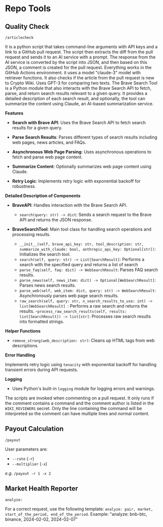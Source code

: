 # Repo Tools

## Quality Check

`/articlecheck`

It is a python script that takes command-line arguments with API keys and a link to a GitHub pull request. The script then extracts the diff from the pull request and sends it to an AI service with a prompt. The response from the AI service is converted by the script into JSON, and then based on this JSON, a comment is created for the pull request. Everything works in the GitHub Actions environment. it uses a model "claude-3" model with retriever functions. It also checks if the article from the pull request is new to Crypto Wiki. Uses GPT-3 for comparing two texts. The Brave Search Tool is a Python module that also interacts with the Brave Search API to fetch, parse, and return search results relevant to a given query. It provides a detailed description of each search result, and optionally, the tool can summarize the content using Claude, an AI-based summarization service.

**Features**

- **Search with Brave API**: Uses the Brave Search API to fetch search results for a given query.

- **Parse Search Results**: Parses different types of search results including web pages, news articles, and FAQs.

- **Asynchronous Web Page Parsing**: Uses asynchronous operations to fetch and parse web page content.

- **Summarize Content**: Optionally summarizes web page content using Claude.

- **Retry Logic**: Implements retry logic with exponential backoff for robustness.

**Detailed Description of Components**

- **BraveAPI**: Handles interaction with the Brave Search API.
    - `search(query: str) -> dict`: Sends a search request to the Brave API and returns the JSON response.
    
- **BraveSearchTool**: Main tool class for handling search operations and processing results.
    - `__init__(self, brave_api_key: str, tool_description: str, summarize_with_claude: bool, anthropic_api_key: Optional[str])`: Initializes the search tool.
    - `search(self, query: str) -> List[SearchResult]`: Performs a search with the specified query and returns a list of search
    - `parse_faq(self, faq: dict) -> WebSearchResult`: Parses FAQ search results.
    - `parse_news(self, news_item: dict) -> Optional[WebSearchResult]`: Parses news search results.
    - `parse_web(self, web_item: dict, query: str) -> WebSearchResult`: Asynchronously parses web page search results.
    - `raw_search(self, query: str, n_search_results_to_use: int) -> list[WebSearchResult] `: Performs a raw search and returns the results.
    -`process_raw_search_results(self, results: list[SearchResult]) -> list[str]`: Processes raw search results into formatted strings.

**Helper Functions**

- `remove_strong(web_description: str)`: Cleans up HTML tags from web descriptions.

**Error Handling**

Implements retry logic using `tenacity` with exponential backoff for handling transient errors during API requests.

**Logging**

- Uses Python's built-in `logging` module for logging errors and warnings.



The scripts are invoked when commenting on a pull request. It only runs if the comment contains a command and the comment author is listed in the `WIKI_REVIEWERS` secret. Only the line containing the command will be interpreted so the comment can have multiple lines and normal content.


## Payout Calculation

`/payout`

User parameters are:

- `--rate` (`-r`)
- `--multiplier` (`-x`)

_e.g._ `/payout -r 1 -x 2`



## Market Health Reporter

`analyze:`

For a correct request, use the following template: `analyze: pair, market, start_of_the_period, end_of_the_period`. Example: "analyze: bnb-btc, binance, 2024-02-02, 2024-02-07"
